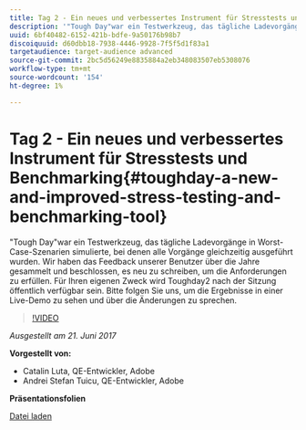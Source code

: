 ```yaml
---
title: Tag 2 - Ein neues und verbessertes Instrument für Stresstests und Benchmarking
description: '"Tough Day"war ein Testwerkzeug, das tägliche Ladevorgänge in Worst-Case-Szenarien simulierte, bei denen alle Vorgänge gleichzeitig ausgeführt wurden. Wir haben das Feedback unserer Benutzer über die Jahre gesammelt und beschlossen, es neu zu schreiben, um die Anforderungen zu erfüllen.'
uuid: 6bf40482-6152-421b-bdfe-9a50176b98b7
discoiquuid: d60dbb18-7938-4446-9928-7f5f5d1f83a1
targetaudience: target-audience advanced
source-git-commit: 2bc5d56249e8835884a2eb348083507eb5308076
workflow-type: tm+mt
source-wordcount: '154'
ht-degree: 1%

---
```



# Tag 2 - Ein neues und verbessertes Instrument für Stresstests und Benchmarking{#toughday-a-new-and-improved-stress-testing-and-benchmarking-tool}

&quot;Tough Day&quot;war ein Testwerkzeug, das tägliche Ladevorgänge in Worst-Case-Szenarien simulierte, bei denen alle Vorgänge gleichzeitig ausgeführt wurden. Wir haben das Feedback unserer Benutzer über die Jahre gesammelt und beschlossen, es neu zu schreiben, um die Anforderungen zu erfüllen. Für Ihren eigenen Zweck wird Toughday2 nach der Sitzung öffentlich verfügbar sein. Bitte folgen Sie uns, um die Ergebnisse in einer Live-Demo zu sehen und über die Änderungen zu sprechen.

>[!VIDEO](https://video.tv.adobe.com/v/18935/?quality=9)

*Ausgestellt am 21. Juni 2017*

**Vorgestellt von:**

* Catalin Luta, QE-Entwickler, Adobe
* Andrei Stefan Tuicu, QE-Entwickler, Adobe

**Präsentationsfolien**

[Datei laden](assets/aem-gems-toughday2.pdf)
<!--
[Get back to the Overview](https://helpx.adobe.com/experience-manager/kt/eseminars/gems/aem-index.html)
-->
